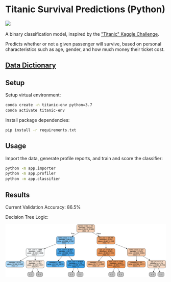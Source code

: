 # Titanic Survival Predictions (Python)

![](https://media.nationalgeographic.org/assets/photos/000/273/27302.jpg)

A binary classification model, inspired by the ["Titanic" Kaggle Challenge](https://www.kaggle.com/c/titanic).

Predicts whether or not a given passenger will survive, based on personal characteristics such as age, gender, and how much money their ticket cost.


## [Data Dictionary](DATA.md)

## Setup

Setup virtual environment:

```sh
conda create -n titanic-env python=3.7
conda activate titanic-env
```

Install package dependencies:

```sh
pip install -r requirements.txt
```

## Usage

Import the data, generate profile reports, and train and score the classifier:

```sh
python -m app.importer
python -m app.profiler
python -m app.classifier
```

## Results

Current Validation Accuracy: 86.5%

Decision Tree Logic:

![](reports/decision_tree.png)
